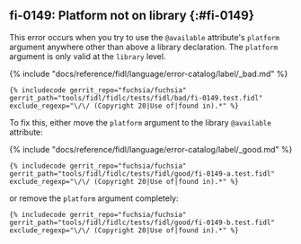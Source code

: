 ## fi-0149: Platform not on library {:#fi-0149}

This error occurs when you try to use the `@available` attribute's `platform`
argument anywhere other than above a library declaration. The `platform`
argument is only valid at the `library` level.

{% include "docs/reference/fidl/language/error-catalog/label/_bad.md" %}

```fidl
{% includecode gerrit_repo="fuchsia/fuchsia" gerrit_path="tools/fidl/fidlc/tests/fidl/bad/fi-0149.test.fidl" exclude_regexp="\/\/ (Copyright 20|Use of|found in).*" %}
```

To fix this, either move the `platform` argument to the library `@available`
attribute:

{% include "docs/reference/fidl/language/error-catalog/label/_good.md" %}

```fidl
{% includecode gerrit_repo="fuchsia/fuchsia" gerrit_path="tools/fidl/fidlc/tests/fidl/good/fi-0149-a.test.fidl" exclude_regexp="\/\/ (Copyright 20|Use of|found in).*" %}
```

or remove the `platform` argument completely:

```fidl
{% includecode gerrit_repo="fuchsia/fuchsia" gerrit_path="tools/fidl/fidlc/tests/fidl/good/fi-0149-b.test.fidl" exclude_regexp="\/\/ (Copyright 20|Use of|found in).*" %}
```
